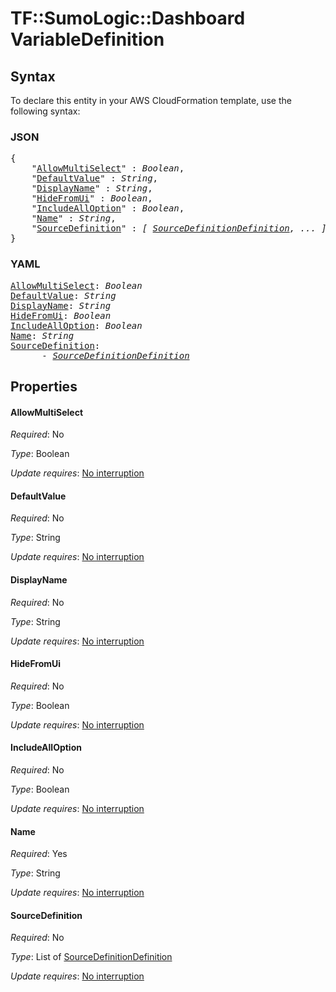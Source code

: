# TF::SumoLogic::Dashboard VariableDefinition

## Syntax

To declare this entity in your AWS CloudFormation template, use the following syntax:

### JSON

<pre>
{
    "<a href="#allowmultiselect" title="AllowMultiSelect">AllowMultiSelect</a>" : <i>Boolean</i>,
    "<a href="#defaultvalue" title="DefaultValue">DefaultValue</a>" : <i>String</i>,
    "<a href="#displayname" title="DisplayName">DisplayName</a>" : <i>String</i>,
    "<a href="#hidefromui" title="HideFromUi">HideFromUi</a>" : <i>Boolean</i>,
    "<a href="#includealloption" title="IncludeAllOption">IncludeAllOption</a>" : <i>Boolean</i>,
    "<a href="#name" title="Name">Name</a>" : <i>String</i>,
    "<a href="#sourcedefinition" title="SourceDefinition">SourceDefinition</a>" : <i>[ <a href="sourcedefinitiondefinition.md">SourceDefinitionDefinition</a>, ... ]</i>
}
</pre>

### YAML

<pre>
<a href="#allowmultiselect" title="AllowMultiSelect">AllowMultiSelect</a>: <i>Boolean</i>
<a href="#defaultvalue" title="DefaultValue">DefaultValue</a>: <i>String</i>
<a href="#displayname" title="DisplayName">DisplayName</a>: <i>String</i>
<a href="#hidefromui" title="HideFromUi">HideFromUi</a>: <i>Boolean</i>
<a href="#includealloption" title="IncludeAllOption">IncludeAllOption</a>: <i>Boolean</i>
<a href="#name" title="Name">Name</a>: <i>String</i>
<a href="#sourcedefinition" title="SourceDefinition">SourceDefinition</a>: <i>
      - <a href="sourcedefinitiondefinition.md">SourceDefinitionDefinition</a></i>
</pre>

## Properties

#### AllowMultiSelect

_Required_: No

_Type_: Boolean

_Update requires_: [No interruption](https://docs.aws.amazon.com/AWSCloudFormation/latest/UserGuide/using-cfn-updating-stacks-update-behaviors.html#update-no-interrupt)

#### DefaultValue

_Required_: No

_Type_: String

_Update requires_: [No interruption](https://docs.aws.amazon.com/AWSCloudFormation/latest/UserGuide/using-cfn-updating-stacks-update-behaviors.html#update-no-interrupt)

#### DisplayName

_Required_: No

_Type_: String

_Update requires_: [No interruption](https://docs.aws.amazon.com/AWSCloudFormation/latest/UserGuide/using-cfn-updating-stacks-update-behaviors.html#update-no-interrupt)

#### HideFromUi

_Required_: No

_Type_: Boolean

_Update requires_: [No interruption](https://docs.aws.amazon.com/AWSCloudFormation/latest/UserGuide/using-cfn-updating-stacks-update-behaviors.html#update-no-interrupt)

#### IncludeAllOption

_Required_: No

_Type_: Boolean

_Update requires_: [No interruption](https://docs.aws.amazon.com/AWSCloudFormation/latest/UserGuide/using-cfn-updating-stacks-update-behaviors.html#update-no-interrupt)

#### Name

_Required_: Yes

_Type_: String

_Update requires_: [No interruption](https://docs.aws.amazon.com/AWSCloudFormation/latest/UserGuide/using-cfn-updating-stacks-update-behaviors.html#update-no-interrupt)

#### SourceDefinition

_Required_: No

_Type_: List of <a href="sourcedefinitiondefinition.md">SourceDefinitionDefinition</a>

_Update requires_: [No interruption](https://docs.aws.amazon.com/AWSCloudFormation/latest/UserGuide/using-cfn-updating-stacks-update-behaviors.html#update-no-interrupt)

